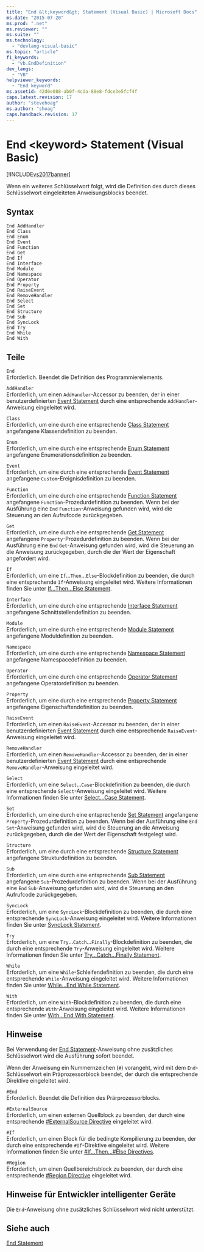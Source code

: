 ```yaml
---
title: "End &lt;keyword&gt; Statement (Visual Basic) | Microsoft Docs"
ms.date: "2015-07-20"
ms.prod: ".net"
ms.reviewer: ""
ms.suite: ""
ms.technology: 
  - "devlang-visual-basic"
ms.topic: "article"
f1_keywords: 
  - "vb.EndDefinition"
dev_langs: 
  - "VB"
helpviewer_keywords: 
  - "End keyword"
ms.assetid: 42d6e088-ab0f-4cda-88e8-fdce3e5fcf4f
caps.latest.revision: 17
author: "stevehoag"
ms.author: "shoag"
caps.handback.revision: 17
---
```

# End &lt;keyword&gt; Statement (Visual Basic)
[!INCLUDE[vs2017banner](~/includes/vs2017banner.md)]

Wenn ein weiteres Schlüsselwort folgt, wird die Definition des durch dieses Schlüsselwort eingeleiteten Anweisungsblocks beendet.  
  
## Syntax  
  
```  
End AddHandler  
End Class   
End Enum   
End Event   
End Function   
End Get   
End If   
End Interface   
End Module   
End Namespace   
End Operator   
End Property   
End RaiseEvent  
End RemoveHandler  
End Select   
End Set   
End Structure   
End Sub   
End SyncLock   
End Try   
End While   
End With  
```  
  
## Teile  
 `End`  
 Erforderlich.  Beendet die Definition des Programmierelements.  
  
 `AddHandler`  
 Erforderlich, um einen `AddHandler`\-Accessor zu beenden, der in einer benutzerdefinierten [Event Statement](../../../visual-basic/language-reference/statements/event-statement.md) durch eine entsprechende `AddHandler`\-Anweisung eingeleitet wird.  
  
 `Class`  
 Erforderlich, um eine durch eine entsprechende [Class Statement](../../../visual-basic/language-reference/statements/class-statement.md) angefangene Klassendefinition zu beenden.  
  
 `Enum`  
 Erforderlich, um eine durch eine entsprechende [Enum Statement](../../../visual-basic/language-reference/statements/enum-statement.md) angefangene Enumerationsdefinition zu beenden.  
  
 `Event`  
 Erforderlich, um eine durch eine entsprechende [Event Statement](../../../visual-basic/language-reference/statements/event-statement.md) angefangene `Custom`\-Ereignisdefinition zu beenden.  
  
 `Function`  
 Erforderlich, um eine durch eine entsprechende [Function Statement](../../../visual-basic/language-reference/statements/function-statement.md) angefangene `Function`\-Prozedurdefinition zu beenden.  Wenn bei der Ausführung eine `End` `Function`\-Anweisung gefunden wird, wird die Steuerung an den Aufrufcode zurückgegeben.  
  
 `Get`  
 Erforderlich, um eine durch eine entsprechende [Get Statement](../../../visual-basic/language-reference/statements/get-statement.md) angefangene `Property`\-Prozedurdefinition zu beenden.  Wenn bei der Ausführung eine `End` `Get`\-Anweisung gefunden wird, wird die Steuerung an die Anweisung zurückgegeben, durch die der Wert der Eigenschaft angefordert wird.  
  
 `If`  
 Erforderlich, um eine `If`...`Then`...`Else`\-Blockdefinition zu beenden, die durch eine entsprechende `If`\-Anweisung eingeleitet wird.  Weitere Informationen finden Sie unter [If...Then...Else Statement](../../../visual-basic/language-reference/statements/if-then-else-statement.md).  
  
 `Interface`  
 Erforderlich, um eine durch eine entsprechende [Interface Statement](../../../visual-basic/language-reference/statements/interface-statement.md) angefangene Schnittstellendefinition zu beenden.  
  
 `Module`  
 Erforderlich, um eine durch eine entsprechende [Module Statement](../../../visual-basic/language-reference/statements/module-statement.md) angefangene Moduldefinition zu beenden.  
  
 `Namespace`  
 Erforderlich, um eine durch eine entsprechende [Namespace Statement](../../../visual-basic/language-reference/statements/namespace-statement.md) angefangene Namespacedefinition zu beenden.  
  
 `Operator`  
 Erforderlich, um eine durch eine entsprechende [Operator Statement](../../../visual-basic/language-reference/statements/operator-statement.md) angefangene Operatordefinition zu beenden.  
  
 `Property`  
 Erforderlich, um eine durch eine entsprechende [Property Statement](../../../visual-basic/language-reference/statements/property-statement.md) angefangene Eigenschaftendefinition zu beenden.  
  
 `RaiseEvent`  
 Erforderlich, um einen `RaiseEvent`\-Accessor zu beenden, der in einer benutzerdefinierten [Event Statement](../../../visual-basic/language-reference/statements/event-statement.md) durch eine entsprechende `RaiseEvent`\-Anweisung eingeleitet wird.  
  
 `RemoveHandler`  
 Erforderlich, um einen `RemoveHandler`\-Accessor zu beenden, der in einer benutzerdefinierten [Event Statement](../../../visual-basic/language-reference/statements/event-statement.md) durch eine entsprechende `RemoveHandler`\-Anweisung eingeleitet wird.  
  
 `Select`  
 Erforderlich, um eine `Select`...`Case`\-Blockdefinition zu beenden, die durch eine entsprechende `Select`\-Anweisung eingeleitet wird.  Weitere Informationen finden Sie unter [Select...Case Statement](../../../visual-basic/language-reference/statements/select-case-statement.md).  
  
 `Set`  
 Erforderlich, um eine durch eine entsprechende [Set Statement](../../../visual-basic/language-reference/statements/set-statement.md) angefangene `Property`\-Prozedurdefinition zu beenden.  Wenn bei der Ausführung eine `End` `Set`\-Anweisung gefunden wird, wird die Steuerung an die Anweisung zurückgegeben, durch die der Wert der Eigenschaft festgelegt wird.  
  
 `Structure`  
 Erforderlich, um eine durch eine entsprechende [Structure Statement](../../../visual-basic/language-reference/statements/structure-statement.md) angefangene Strukturdefinition zu beenden.  
  
 `Sub`  
 Erforderlich, um eine durch eine entsprechende [Sub Statement](../../../visual-basic/language-reference/statements/sub-statement.md) angefangene `Sub`\-Prozedurdefinition zu beenden.  Wenn bei der Ausführung eine `End` `Sub`\-Anweisung gefunden wird, wird die Steuerung an den Aufrufcode zurückgegeben.  
  
 `SyncLock`  
 Erforderlich, um eine `SyncLock`\-Blockdefinition zu beenden, die durch eine entsprechende `SyncLock`\-Anweisung eingeleitet wird.  Weitere Informationen finden Sie unter [SyncLock Statement](../../../visual-basic/language-reference/statements/synclock-statement.md).  
  
 `Try`  
 Erforderlich, um eine `Try`...`Catch`...`Finally`\-Blockdefinition zu beenden, die durch eine entsprechende `Try`\-Anweisung eingeleitet wird.  Weitere Informationen finden Sie unter [Try...Catch...Finally Statement](../../../visual-basic/language-reference/statements/try-catch-finally-statement.md).  
  
 `While`  
 Erforderlich, um eine `While`\-Schleifendefinition zu beenden, die durch eine entsprechende `While`\-Anweisung eingeleitet wird.  Weitere Informationen finden Sie unter [While...End While Statement](../../../visual-basic/language-reference/statements/while-end-while-statement.md).  
  
 `With`  
 Erforderlich, um eine `With`\-Blockdefinition zu beenden, die durch eine entsprechende `With`\-Anweisung eingeleitet wird.  Weitere Informationen finden Sie unter [With...End With Statement](../../../visual-basic/language-reference/statements/with-end-with-statement.md).  
  
## Hinweise  
 Bei Verwendung der [End Statement](../../../visual-basic/language-reference/statements/end-statement.md)\-Anweisung ohne zusätzliches Schlüsselwort wird die Ausführung sofort beendet.  
  
 Wenn der Anweisung ein Nummernzeichen \(`#`\) vorangeht, wird mit dem `End`\-Schlüsselwort ein Präprozessorblock beendet, der durch die entsprechende Direktive eingeleitet wird.  
  
 `#End`  
 Erforderlich.  Beendet die Definition des Prärprozessorblocks.  
  
 `#ExternalSource`  
 Erforderlich, um einen externen Quellblock zu beenden, der durch eine entsprechende [\#ExternalSource Directive](../../../visual-basic/language-reference/directives/externalsource-directive.md) eingeleitet wird.  
  
 `#If`  
 Erforderlich, um einen Block für die bedingte Kompilierung zu beenden, der durch eine entsprechende `#If`\-Direktive eingeleitet wird.  Weitere Informationen finden Sie unter [\#If...Then...\#Else Directives](../../../visual-basic/language-reference/directives/if-then-else-directives.md).  
  
 `#Region`  
 Erforderlich, um einen Quellbereichsblock zu beenden, der durch eine entsprechende [\#Region Directive](../../../visual-basic/language-reference/directives/region-directive.md) eingeleitet wird.  
  
## Hinweise für Entwickler intelligenter Geräte  
 Die `End`\-Anweisung ohne zusätzliches Schlüsselwort wird nicht unterstützt.  
  
## Siehe auch  
 [End Statement](../../../visual-basic/language-reference/statements/end-statement.md)